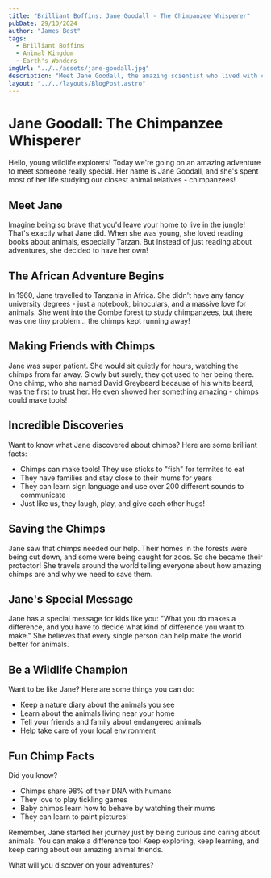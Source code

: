 ```yaml
---
title: "Brilliant Boffins: Jane Goodall - The Chimpanzee Whisperer"
pubDate: 29/10/2024
author: "James Best"
tags:
  - Brilliant Boffins
  - Animal Kingdom
  - Earth's Wonders
imgUrl: "../../assets/jane-goodall.jpg"
description: "Meet Jane Goodall, the amazing scientist who lived with chimpanzees and showed us just how special these incredible animals are! Perfect for young wildlife enthusiasts aged 7-10 who dream of adventure."
layout: "../../layouts/BlogPost.astro"
---
```


# Jane Goodall: The Chimpanzee Whisperer

Hello, young wildlife explorers! Today we're going on an amazing adventure to meet someone really special. Her name is Jane Goodall, and she's spent most of her life studying our closest animal relatives - chimpanzees!

## Meet Jane

Imagine being so brave that you'd leave your home to live in the jungle! That's exactly what Jane did. When she was young, she loved reading books about animals, especially Tarzan. But instead of just reading about adventures, she decided to have her own!

## The African Adventure Begins

In 1960, Jane travelled to Tanzania in Africa. She didn't have any fancy university degrees - just a notebook, binoculars, and a massive love for animals. She went into the Gombe forest to study chimpanzees, but there was one tiny problem... the chimps kept running away!

## Making Friends with Chimps

Jane was super patient. She would sit quietly for hours, watching the chimps from far away. Slowly but surely, they got used to her being there. One chimp, who she named David Greybeard because of his white beard, was the first to trust her. He even showed her something amazing - chimps could make tools!

## Incredible Discoveries

Want to know what Jane discovered about chimps? Here are some brilliant facts:

- Chimps can make tools! They use sticks to "fish" for termites to eat
- They have families and stay close to their mums for years
- They can learn sign language and use over 200 different sounds to communicate
- Just like us, they laugh, play, and give each other hugs!

## Saving the Chimps

Jane saw that chimps needed our help. Their homes in the forests were being cut down, and some were being caught for zoos. So she became their protector! She travels around the world telling everyone about how amazing chimps are and why we need to save them.

## Jane's Special Message

Jane has a special message for kids like you: "What you do makes a difference, and you have to decide what kind of difference you want to make." She believes that every single person can help make the world better for animals.

## Be a Wildlife Champion

Want to be like Jane? Here are some things you can do:

- Keep a nature diary about the animals you see
- Learn about the animals living near your home
- Tell your friends and family about endangered animals
- Help take care of your local environment

## Fun Chimp Facts

Did you know?

- Chimps share 98% of their DNA with humans
- They love to play tickling games
- Baby chimps learn how to behave by watching their mums
- They can learn to paint pictures!

Remember, Jane started her journey just by being curious and caring about animals. You can make a difference too! Keep exploring, keep learning, and keep caring about our amazing animal friends.

What will you discover on your adventures?
